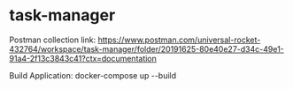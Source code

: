# task-manager

Postman collection link:
https://www.postman.com/universal-rocket-432764/workspace/task-manager/folder/20191625-80e40e27-d34c-49e1-91a4-2f13c3843c41?ctx=documentation


Build Application:
docker-compose up --build 
